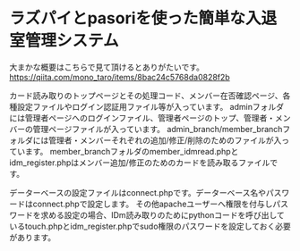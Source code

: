 # ラズパイとpasoriを使った簡単な入退室管理システム

大まかな概要はこちらで見て頂けるとありがたいです。
https://qiita.com/mono_taro/items/8bac24c5768da0828f2b

カード読み取りのトップページとその処理コード、メンバー在否確認ページ、各種設定ファイルやログイン認証用ファイル等が入っています。
adminフォルダには管理者ページへのログインファイル、管理者ページのトップ、管理者・メンバーの管理ページファイルが入っています。
admin_branch/member_branchフォルダには管理者・メンバーそれぞれの追加/修正/削除のためのファイルが入っています。
member_branchフォルダのmember_idmread.phpとidm_register.phpはメンバー追加/修正のためのカードを読み取るファイルです。

データーベースの設定ファイルはconnect.phpです。データーベース名やパスワードはconnect.phpで設定します。
その他apacheユーザーへ権限を付与しパスワードを求める設定の場合、IDm読み取りのためにpythonコードを呼び出しているtouch.phpとidm_register.phpでsudo権限のパスワードを設定しておく必要があります。
